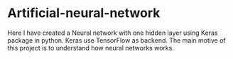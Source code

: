 # Artificial-neural-network

Here I have created a Neural network with one hidden layer using Keras package in python. Keras use TensorFlow as backend. The main motive of this project is to understand how neural networks works.
